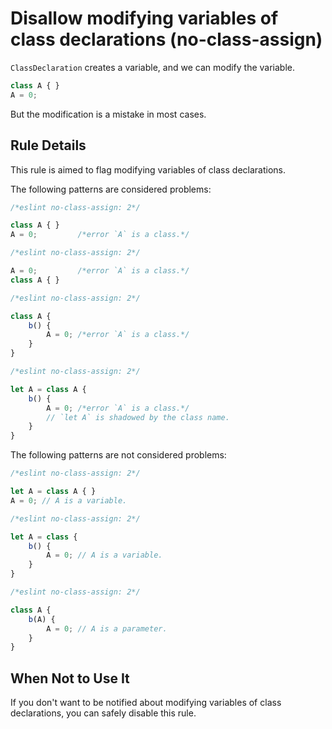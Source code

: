 # Disallow modifying variables of class declarations (no-class-assign)

`ClassDeclaration` creates a variable, and we can modify the variable.

```js
class A { }
A = 0;
```

But the modification is a mistake in most cases.

## Rule Details

This rule is aimed to flag modifying variables of class declarations.

The following patterns are considered problems:

```js
/*eslint no-class-assign: 2*/

class A { }
A = 0;         /*error `A` is a class.*/
```

```js
/*eslint no-class-assign: 2*/

A = 0;         /*error `A` is a class.*/
class A { }
```

```js
/*eslint no-class-assign: 2*/

class A {
    b() {
        A = 0; /*error `A` is a class.*/
    }
}
```

```js
/*eslint no-class-assign: 2*/

let A = class A {
    b() {
        A = 0; /*error `A` is a class.*/
        // `let A` is shadowed by the class name.
    }
}
```

The following patterns are not considered problems:

```js
/*eslint no-class-assign: 2*/

let A = class A { }
A = 0; // A is a variable.
```

```js
/*eslint no-class-assign: 2*/

let A = class {
    b() {
        A = 0; // A is a variable.
    }
}
```

```js
/*eslint no-class-assign: 2*/

class A {
    b(A) {
        A = 0; // A is a parameter.
    }
}
```

## When Not to Use It

If you don't want to be notified about modifying variables of class declarations, you can safely disable this rule.

